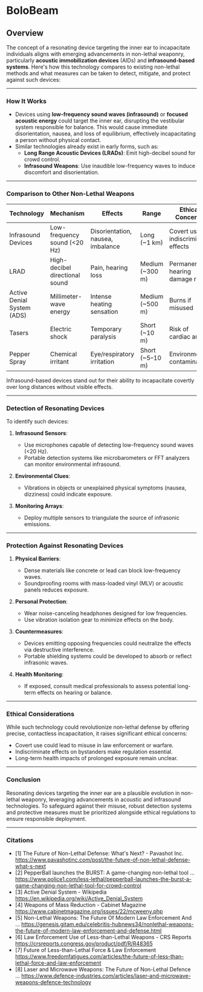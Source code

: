 # BoloBeam

## Overview
The concept of a resonating device targeting the inner ear to incapacitate individuals aligns with emerging advancements in non-lethal weaponry, particularly **acoustic immobilization devices** (AIDs) and **infrasound-based systems**. Here's how this technology compares to existing non-lethal methods and what measures can be taken to detect, mitigate, and protect against such devices:

---

### How It Works
- Devices using **low-frequency sound waves (infrasound)** or **focused acoustic energy** could target the inner ear, disrupting the vestibular system responsible for balance. This would cause immediate disorientation, nausea, and loss of equilibrium, effectively incapacitating a person without physical contact.
- Similar technologies already exist in early forms, such as:
  - **Long Range Acoustic Devices (LRADs)**: Emit high-decibel sound for crowd control.
  - **Infrasound Weapons**: Use inaudible low-frequency waves to induce discomfort and disorientation.

---

### Comparison to Other Non-Lethal Weapons
| **Technology**            | **Mechanism**                          | **Effects**                       | **Range**         | **Ethical Concerns**                 |
|----------------------------|----------------------------------------|------------------------------------|-------------------|---------------------------------------|
| Infrasound Devices         | Low-frequency sound (<20 Hz)          | Disorientation, nausea, imbalance | Long (~1 km)      | Covert use, indiscriminate effects   |
| LRAD                       | High-decibel directional sound        | Pain, hearing loss                | Medium (~300 m)   | Permanent hearing damage risk        |
| Active Denial System (ADS) | Millimeter-wave energy                | Intense heating sensation         | Medium (~500 m)   | Burns if misused                     |
| Tasers                     | Electric shock                        | Temporary paralysis               | Short (~10 m)     | Risk of cardiac arrest               |
| Pepper Spray               | Chemical irritant                     | Eye/respiratory irritation         | Short (~5–10 m)   | Environmental contamination          |

Infrasound-based devices stand out for their ability to incapacitate covertly over long distances without visible effects.

---

### Detection of Resonating Devices
To identify such devices:
1. **Infrasound Sensors**:
   - Use microphones capable of detecting low-frequency sound waves (<20 Hz).
   - Portable detection systems like microbarometers or FFT analyzers can monitor environmental infrasound.

2. **Environmental Clues**:
   - Vibrations in objects or unexplained physical symptoms (nausea, dizziness) could indicate exposure.

3. **Monitoring Arrays**:
   - Deploy multiple sensors to triangulate the source of infrasonic emissions.

---

### Protection Against Resonating Devices
1. **Physical Barriers**:
   - Dense materials like concrete or lead can block low-frequency waves.
   - Soundproofing rooms with mass-loaded vinyl (MLV) or acoustic panels reduces exposure.

2. **Personal Protection**:
   - Wear noise-canceling headphones designed for low frequencies.
   - Use vibration isolation gear to minimize effects on the body.

3. **Countermeasures**:
   - Devices emitting opposing frequencies could neutralize the effects via destructive interference.
   - Portable shielding systems could be developed to absorb or reflect infrasonic waves.

4. **Health Monitoring**:
   - If exposed, consult medical professionals to assess potential long-term effects on hearing or balance.

---

### Ethical Considerations
While such technology could revolutionize non-lethal defense by offering precise, contactless incapacitation, it raises significant ethical concerns:
- Covert use could lead to misuse in law enforcement or warfare.
- Indiscriminate effects on bystanders make regulation essential.
- Long-term health impacts of prolonged exposure remain unclear.

---

### Conclusion
Resonating devices targeting the inner ear are a plausible evolution in non-lethal weaponry, leveraging advancements in acoustic and infrasound technologies. To safeguard against their misuse, robust detection systems and protective measures must be prioritized alongside ethical regulations to ensure responsible deployment.

---

### Citations
- [1] The Future of Non-Lethal Defense: What's Next? - Pavashot Inc. https://www.pavashotinc.com/post/the-future-of-non-lethal-defense-what-s-next
- [2] PepperBall launches the BURST: A game-changing non-lethal tool ... https://www.police1.com/less-lethal/pepperball-launches-the-burst-a-game-changing-non-lethal-tool-for-crowd-control
- [3] Active Denial System - Wikipedia https://en.wikipedia.org/wiki/Active_Denial_System
- [4] Weapons of Mass Reduction - Cabinet Magazine https://www.cabinetmagazine.org/issues/22/mcweeny.php
- [5] Non-Lethal Weapons: The Future Of Modern Law Enforcement And ... https://genesis.gitam.edu/celebritis-hubnews34/nonlethal-weapons-the-future-of-modern-law-enforcement-and-defense.html
- [6] Law Enforcement Use of Less-than-Lethal Weapons - CRS Reports https://crsreports.congress.gov/product/pdf/R/R48365
- [7] Future of Less-than-Lethal Force & Law Enforcement https://www.freedomfatigues.com/articles/the-future-of-less-than-lethal-force-and-law-enforcement
- [8] Laser and Microwave Weapons: The Future of Non-Lethal Defence ... https://www.defence-industries.com/articles/laser-and-microwave-weapons-defence-technology
